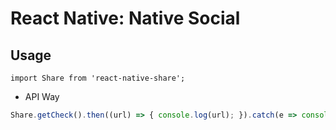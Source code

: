 # React Native: Native Social

## Usage

`import Share from 'react-native-share';`

- API Way

```javascript
Share.getCheck().then((url) => { console.log(url); }).catch(e => console.log(e));
```
